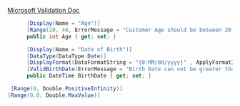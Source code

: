 [Microsoft Validation Doc](https://docs.microsoft.com/en-us/aspnet/mvc/overview/older-versions/getting-started-with-aspnet-mvc3/cs/adding-validation-to-the-model
)

```c#
      [Display(Name = "Age")]
      [Range(20, 40, ErrorMessage = "Customer Age should be between 20 to 40.")]
      public int Age { get; set; }

      [Display(Name = "Date of Birth")]
      [DataType(DataType.Date)]
      [DisplayFormat(DataFormatString = "{0:MM/dd/yyyy}" , ApplyFormatInEditMode = true)]
      [ValidBirthDate(ErrorMessage = "Birth Date can not be greater than current date")]
      public DateTime BirthDate { get; set; } 

```

```c#
 [Range(0, Double.PositiveInfinity)]
[Range(0.0, Double.MaxValue)]

```

